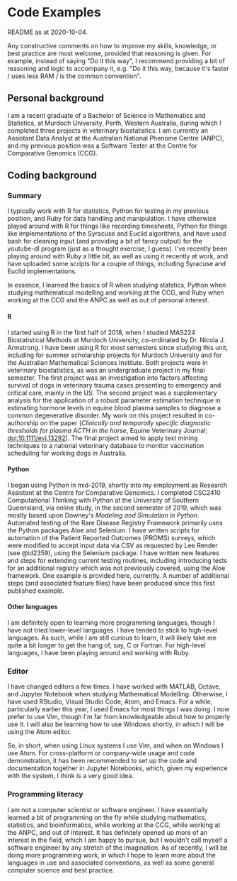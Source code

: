 # Code Examples

README as at 2020-10-04.

Any constructive comments on how to improve my skills, knowledge, or best
practice are most welcome, provided that reasoning is given. For example,
instead of saying "Do it this way", I recommend providing a bit of reasoning and
logic to accompany it, e.g. "Do it this way, because it's faster / uses less RAM
/ is the common convention".

## Personal background

I am a recent graduate of a Bachelor of Science in Mathematics and Statistics,
at Murdoch University, Perth, Western Australia, during which I completed three
projects in veterinary biostatistics. I am currently an Assistant Data Analyst
at the Australian National Phenome Centre (ANPC), and my previous position was a
Software Tester at the Centre for Comparative Genomics (CCG).

## Coding background

### Summary

I typically work with R for statistics, Python for testing in my previous
position, and Ruby for data handling and manipulation. I have otherwise played
around with R for things like recording timesheets, Python for things like
implementations of the Syracuse and Euclid algorithms, and have used bash for
cleaning input (and providing a bit of fancy output) for the youtube-dl program
(just as a thought exercise, I guess). I've recently been playing around with
Ruby a little bit, as well as using it recently at work, and have uploaded some
scripts for a couple of things, including Syracuse and Euclid implementations.

In essence, I learned the basics of R when studying statstics, Python when
studying mathematical modelling and working at the CCG, and Ruby when working at
the CCG and the ANPC as well as out of personal interest.

#### R

I started using R in the first half of 2018, when I studied MAS224
Biostatistical Methods at Murdoch University, co-ordinated by Dr. Nicola J.
Armstrong. I have been using R for most semesters since studying this unit,
including for summer scholarship projects for Murdoch University and for the
Australian Mathematical Sciences Institute. Both projects were in veterinary
biostatistics, as was an undergraduate project in my final semester. The first
project was an investigation into factors affecting survival of dogs in
veterinary trauma cases presenting to emergency and critical care, mainly in the
US. The second project was a supplementary analysis for the application of a
robust parameter estimation technique in estimating hormone levels in equine
blood plasma samples to diagnose a common degenerative disorder. My work on this
project resulted in co-authorship on the paper (*Clinically and temporally
specific diagnostic thresholds for plasma ACTH in the horse*, Equine Veterinary
Journal; [doi:10.1111/evj.13292](https://doi.org/10.1111/evj.13292)). The final
project aimed to apply text mining techniques to a national veterinary database
to monitor vaccination scheduling for working dogs in Australia.

#### Python

I began using Python in mid-2019, shortly into my employment as Research
Assistant at the Centre for Comparative Genomics. I completed CSC2410
Computational Thinking with Python at the University of Southern Queensland, via
online study, in the second semester of 2019, which was mostly based upon
Downey's *Modeling and Simulation in Python*. Automated testing of the Rare
Disease Registry Framework primarily uses the Python packages Aloe and Selenium.
I have written scripts for automation of the Patient Reported Outcomes (PROMS)
surveys, which were modified to accept input data via CSV as requested by Lee
Render (see @id2359), using the Selenium package. I have written new features
and steps for extending current testing routines, including introducing tests
for an additional registry which was not previously covered, using the Aloe
framework. One example is provided here, currently. A number of additional steps
(and associated feature files) have been produced since this first published
example.

#### Other languages

I am definitely open to learning more programming languages, though I have not
tried lower-level languages. I have tended to stick to high-level languages. As
such, while I am still curious to learn, it will likely take me quite a bit
longer to get the hang of, say, C or Fortran. For high-level languages, I have
been playing around and working with Ruby.

### Editor

I have changed editors a few times. I have worked with MATLAB, Octave, and
Jupyter Notebook when studying Mathematical Modelling. Otherwise, I have used
RStudio, Visual Studio Code, Atom, and Emacs. For a while, particularly earlier
this year, I used Emacs for most things I was doing. I now prefer to use Vim,
though I'm far from knowledgeable about how to properly use it. I will also be
learning how to use Windows shortly, in which I will be using the Atom editor.

So, in short, when using Linux systems I use Vim, and when on Windows I use
Atom. For cross-platform or company-wide usage and code demonstration, it has
been recommended to set up the code and documentation together in Jupyter
Notebooks, which, given my experience with the system, I think is a very good
idea.

### Programming literacy

I am not a computer scientist or software engineer. I have essentially learned a
bit of programming on the fly while studying mathematics, statistics, and
bioinformatics, while working at the CCG, while working at the ANPC, and out of
interest. It has definitely opened up more of an interest in the field, which I
am happy to pursue, but I wouldn't call myself a software engineer by any
stretch of the imagination. As of recently, I will be doing more programming
work, in which I hope to learn more about the languages in use and associated
conventions, as well as some general computer science and best practice.
